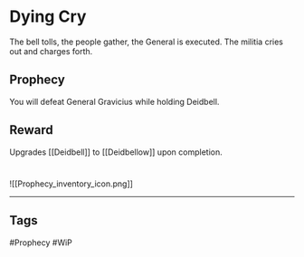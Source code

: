 # Dying Cry
The bell tolls, the people gather, the General is executed. The militia cries out and charges forth.
## Prophecy
You will defeat General Gravicius while holding Deidbell.
## Reward
Upgrades [[Deidbell]] to [[Deidbellow]] upon completion. 

#
![[Prophecy_inventory_icon.png]]

---
## Tags
#Prophecy
#WiP 